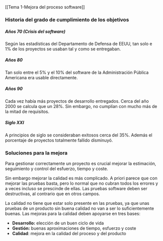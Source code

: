 [[Tema 1-Mejora del proceso software]]

### Historia del grado de cumplimiento de los objetivos
##### Años 70 (Crisis del software)
Según las estadísticas del Departamento de Defensa de EEUU, tan solo e 1% de los proyectos se usaban tal y como se entregaban.

##### Años 80
Tan solo entre el 5% y el 10% del software de la Administración Pública Americana era usable directamente.

##### Años 90
Cada vez había más proyectos de desarrollo entregados. Cerca del año 2000 se calcula que un 28%. Sin embargo, no cumplían con mucho más de la mitad de requisitos.

##### Siglo XXI
A principios de siglo se consideraban exitosos cerca del 35%. Además el porcentaje de proyectos totalmente fallido disminuyó.

### Soluciones para la mejora
Para gestionar correctamente un proyecto es crucial mejorar la estimación, seguimiento y control del esfuerzo, tiempo y coste.

Sin embargo mejorar la calidad es más complicado. A priori parece que con mejorar las pruebas basta, pero lo normal que no cubran todos los errores y a veces incluso se prescinde de ellas. Las pruebas software deben ser destructivas, al contrario que en otros campos.

La calidad no tiene que estar solo presente en las pruebas, ya que unas pruebas de un producto sin buena calidad no van a ser lo suficientemente buenas. Las mejoras para la calidad deben apoyarse en tres bases:
+ **Desarrollo:** elección de un buen ciclo de vida
+ **Gestión:** buenas aproximaciones de tiempo, esfuerzo y coste
+ **Calidad**: mejora en la calidad del proceso y del producto

